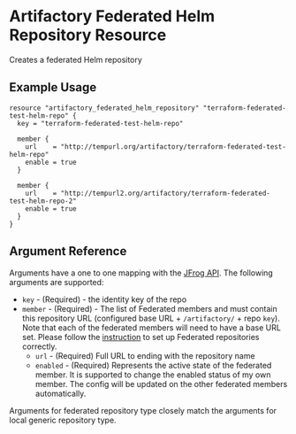 # Artifactory Federated Helm Repository Resource

Creates a federated Helm repository

## Example Usage

```hcl
resource "artifactory_federated_helm_repository" "terraform-federated-test-helm-repo" {
  key = "terraform-federated-test-helm-repo"

  member {
    url    = "http://tempurl.org/artifactory/terraform-federated-test-helm-repo"
    enable = true
  }

  member {
    url    = "http://tempurl2.org/artifactory/terraform-federated-test-helm-repo-2"
    enable = true
  }
}
```

## Argument Reference

Arguments have a one to one mapping with the [JFrog API](https://www.jfrog.com/confluence/display/JFROG/Repository+Configuration+JSON#RepositoryConfigurationJSON-FederatedRepository). The following arguments are supported:

* `key` - (Required) - the identity key of the repo
* `member` - (Required) - The list of Federated members and must contain this repository URL (configured base URL + `/artifactory/` + repo `key`). Note that each of the federated members will need to have a base URL set. Please follow the [instruction](https://www.jfrog.com/confluence/display/JFROG/Working+with+Federated+Repositories#WorkingwithFederatedRepositories-SettingUpaFederatedRepository) to set up Federated repositories correctly.
    * `url` - (Required) Full URL to ending with the repository name
    * `enabled` - (Required) Represents the active state of the federated member. It is supported to change the enabled status of my own member. The config will be updated on the other federated members automatically.

Arguments for federated repository type closely match the arguments for local generic repository type.
